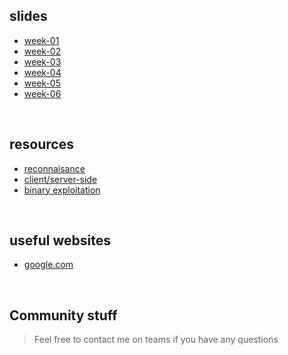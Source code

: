 ## slides
* [week-01](week01)
* [week-02](week02)
* [week-03](week03)
* [week-04](week04)
* [week-05](week05)
* [week-06](week06)

&nbsp;

## resources
* [reconnaisance](resources/recon)
* [client/server-side](resources/web)
* [binary exploitation](resources/binex)

&nbsp;

## useful websites
* [google.com](https://www.google.com)

&nbsp;

## Community stuff
> Feel free to contact me on teams if you have any questions
